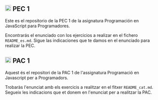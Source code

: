 ## <img class="flag-img" width="20px" height="auto" src="https://flagicons.lipis.dev/flags/4x3/es.svg" alt="Flag of Spain"> PEC 1 

Este es el repositorio de la PEC 1 de la asignatura Programación en JavaScript para Programadores. 

Encontrarás el enunciado con los ejercicios a realizar en el fichero `README_es.md`. Sigue las indicaciones que te damos en el enunciado para realizar la PEC.

## <img class="flag-img" width="20px" height="auto" src="https://flagicons.lipis.dev/flags/4x3/es-ct.svg" alt="Flag of Catalonia"> PAC 1 

Aquest és el repositori de la PAC 1 de l'assignatura Programació en Javascript per a Programadors. 

Trobaràs l'enunciat amb els exercicis a realitzar en el fitxer `README_cat.md`. Segueix les indicacions que et donem en l'enunciat per a realitzar la PAC.
